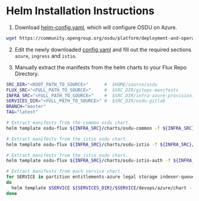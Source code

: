 # Helm Installation Instructions

1. Download [helm-config.yaml](https://community.opengroup.org/osdu/platform/deployment-and-operations/infra-azure-provisioning/-/raw/master/charts/helm-config.yaml), which will configure OSDU on Azure.

```bash
wget https://community.opengroup.org/osdu/platform/deployment-and-operations/infra-azure-provisioning/-/raw/master/charts/helm-config.yaml -O config.yaml
```

2. Edit the newly downloaded [config.yaml](https://community.opengroup.org/osdu/platform/deployment-and-operations/infra-azure-provisioning/-/raw/master/charts/helm-config.yaml) and fill out the required sections `azure`, `ingress` and `istio`.

3. Manually extract the manifests from the helm charts to your Flux Repo Directory.

```bash
SRC_DIR="<ROOT_PATH_TO_SOURCE>"      #  $HOME/source/osdu
FLUX_SRC="<FULL_PATH_TO_SOURCE>"     #  $SRC_DIR/gitops-manifests
INFRA_SRC="<FULL_PATH_TO_SOURCE>"    #  $SRC_DIR/infra-azure-provisioning
SERVICES_DIR="<FULL_PATH_TO_SOURCE>" #  $SRC_DIR/osdu-gitlab
BRANCH="master"
TAG="latest"

# Extract manifests from the common osdu chart.
helm template osdu-flux ${INFRA_SRC}/charts/osdu-common -f ${INFRA_SRC}/charts/config.yaml > ${FLUX_SRC}/providers/azure/hld-registry/osdu-common.yaml

# Extract manifests from the istio osdu chart.
helm template osdu-flux ${INFRA_SRC}/charts/osdu-istio -f ${INFRA_SRC}/charts/config.yaml > ${FLUX_SRC}/providers/azure/hld-registry/osdu-istio.yaml

# Extract manifests from the istio osdu chart.
helm template osdu-flux ${INFRA_SRC}/charts/osdu-istio-auth -f ${INFRA_SRC}/charts/config.yaml > ${FLUX_SRC}/providers/azure/hld-registry/osdu-istio-auth.yaml

# Extract manifests from each service chart.
for SERVICE in partition entitlements-azure legal storage indexer-queue indexer-service search-service delivery;
do
  helm template $SERVICE ${SERVICES_DIR}/$SERVICE/devops/azure/chart --set image.branch=$BRANCH --set image.tag=$TAG > ${FLUX_SRC}/providers/azure/hld-registry/$SERVICE.yaml
done
```
